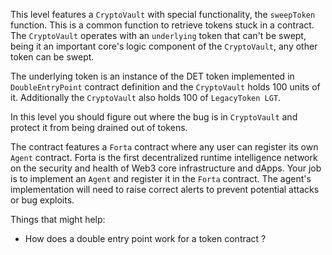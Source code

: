 This level features a `CryptoVault` with special functionality, the `sweepToken` function. This is a common function to retrieve tokens stuck in a contract. The `CryptoVault` operates with an `underlying` token that can't be swept, being it an important core's logic component of the `CryptoVault`, any other token can be swept.

The underlying token is an instance of the DET token implemented in `DoubleEntryPoint` contract definition and the `CryptoVault` holds 100 units of it. Additionally the `CryptoVault` also holds 100 of `LegacyToken LGT`.

In this level you should figure out where the bug is in `CryptoVault` and protect it from being drained out of tokens.

The contract features a `Forta` contract where any user can register its own `Agent` contract. Forta is the first decentralized runtime intelligence network on the security and health of Web3 core infrastructure and dApps. Your job is to implement an `Agent` and register it in the `Forta` contract. The agent's implementation will need to raise correct alerts to prevent potential attacks or bug exploits.

Things that might help:
- How does a double entry point work for a token contract ?
